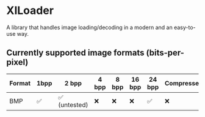 # XILoader
A library that handles image loading/decoding in a modern and an easy-to-use way.
## Currently supported image formats (bits-per-pixel)

| Format | 1bpp               | 2 bpp                         | 4 bpp   | 8 bpp   | 16 bpp   | 24 bpp                | Compressed |
|--------|--------------------|-------------------------------|---------|---------|----------|-----------------------|------------|
|   BMP  | :white_check_mark: | :white_check_mark: (untested) |   :x:	  |   :x:	  |   :x:	   |   :white_check_mark:  |     :x:    |

